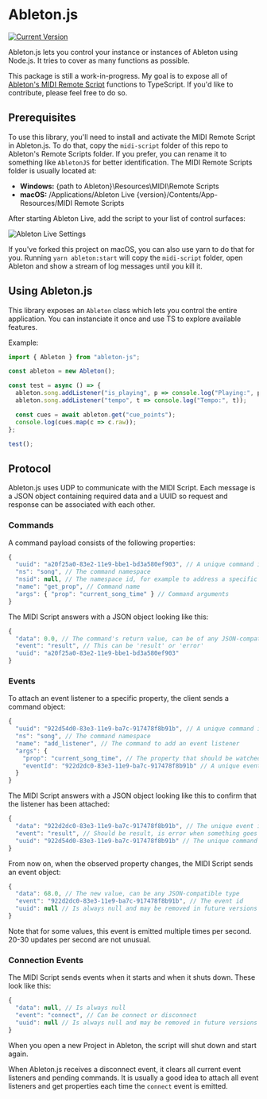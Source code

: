 # Ableton.js

[![Current Version](https://img.shields.io/npm/v/ableton-js.svg)](https://www.npmjs.com/package/ableton-js/)

Ableton.js lets you control your instance or instances of Ableton using Node.js. It
tries to cover as many functions as possible.

This package is still a work-in-progress. My goal is to expose all of [Ableton's MIDI
Remote Script](https://julienbayle.studio/PythonLiveAPI_documentation/Live10.0.2.xml) functions to TypeScript. If you'd like to contribute, please feel free to do so.

## Prerequisites

To use this library, you'll need to install and activate the MIDI Remote Script in
Ableton.js. To do that, copy the `midi-script` folder of this repo to Ableton's
Remote Scripts folder. If you prefer, you can rename it to something like `AbletonJS`
for better identification. The MIDI Remote Scripts folder is usually located at:

- **Windows:** {path to Ableton}\Resources\MIDI\Remote Scripts
- **macOS:** /Applications/Ableton Live {version}/Contents/App-Resources/MIDI Remote Scripts

After starting Ableton Live, add the script to your list of control surfaces:

![Ableton Live Settings](https://i.imgur.com/a34zJca.png)

If you've forked this project on macOS, you can also use yarn to do that for you.
Running `yarn ableton:start` will copy the `midi-script` folder, open Ableton and
show a stream of log messages until you kill it.

## Using Ableton.js

This library exposes an `Ableton` class which lets you control the entire
application. You can instanciate it once and use TS to explore available features.

Example:

```typescript
import { Ableton } from "ableton-js";

const ableton = new Ableton();

const test = async () => {
  ableton.song.addListener("is_playing", p => console.log("Playing:", p));
  ableton.song.addListener("tempo", t => console.log("Tempo:", t));

  const cues = await ableton.get("cue_points");
  console.log(cues.map(c => c.raw));
};

test();
```

## Protocol

Ableton.js uses UDP to communicate with the MIDI Script. Each message is a JSON
object containing required data and a UUID so request and response can be associated
with each other.

### Commands

A command payload consists of the following properties:

```js
{
  "uuid": "a20f25a0-83e2-11e9-bbe1-bd3a580ef903", // A unique command id
  "ns": "song", // The command namespace
  "nsid": null, // The namespace id, for example to address a specific track or device
  "name": "get_prop", // Command name
  "args": { "prop": "current_song_time" } // Command arguments
}
```

The MIDI Script answers with a JSON object looking like this:

```js
{
  "data": 0.0, // The command's return value, can be of any JSON-compatible type
  "event": "result", // This can be 'result' or 'error'
  "uuid": "a20f25a0-83e2-11e9-bbe1-bd3a580ef903"
}
```

### Events

To attach an event listener to a specific property, the client sends a command object:

```js
{
  "uuid": "922d54d0-83e3-11e9-ba7c-917478f8b91b", // A unique command id
  "ns": "song", // The command namespace
  "name": "add_listener", // The command to add an event listener
  "args": {
    "prop": "current_song_time", // The property that should be watched
    "eventId": "922d2dc0-83e3-11e9-ba7c-917478f8b91b" // A unique event id
  }
}
```

The MIDI Script answers with a JSON object looking like this to confirm that the
listener has been attached:

```js
{
  "data": "922d2dc0-83e3-11e9-ba7c-917478f8b91b", // The unique event id
  "event": "result", // Should be result, is error when something goes wrong
  "uuid": "922d54d0-83e3-11e9-ba7c-917478f8b91b" // The unique command id
}
```

From now on, when the observed property changes, the MIDI Script sends an event
object:

```js
{
  "data": 68.0, // The new value, can be any JSON-compatible type
  "event": "922d2dc0-83e3-11e9-ba7c-917478f8b91b", // The event id
  "uuid": null // Is always null and may be removed in future versions
}
```

Note that for some values, this event is emitted multiple times per second. 20-30
updates per second are not unusual.

### Connection Events

The MIDI Script sends events when it starts and when it shuts down.
These look like this:

```js
{
  "data": null, // Is always null
  "event": "connect", // Can be connect or disconnect
  "uuid": null // Is always null and may be removed in future versions
}
```

When you open a new Project in Ableton, the script will shut down and start again.

When Ableton.js receives a disconnect event, it clears all current event listeners
and pending commands. It is usually a good idea to attach all event listeners and
get properties each time the `connect` event is emitted.
